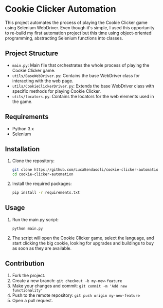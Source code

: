# Cookie Clicker Automation

This project automates the process of playing the Cookie Clicker game using Selenium WebDriver.
Even though it's simple, I used this opportunity to re-build my first automation project but this time using object-oriented programming, abstracting Selenium functions into classes.

## Project Structure

- `main.py`: Main file that orchestrates the whole process of playing the Cookie Clicker game.
- `utils/BaseWebDriver.py`: Contains the base WebDriver class for interacting with the web page.
- `utils/CookieClickerDriver.py`: Extends the base WebDriver class with specific methods for playing Cookie Clicker.
- `utils/locators.py`: Contains the locators for the web elements used in the game.

## Requirements

- Python 3.x
- Selenium

## Installation

1. Clone the repository:
    ```sh
    git clone https://github.com/LucaBendasoli/cookie-clicker-automation.git
    cd cookie-clicker-automation
    ```

2. Install the required packages:
    ```sh
    pip install -r requirements.txt
    ```

## Usage

1. Run the main.py script:
    ```sh
    python main.py
    ```

2. The script will open the Cookie Clicker game, select the language, and start clicking the big cookie, looking for upgrades and buildings to buy as soon as they are available.

## Contribution

1. Fork the project.
2. Create a new branch: `git checkout -b my-new-feature`
3. Make your changes and commit: `git commit -m 'Add new functionality'`
4. Push to the remote repository: `git push origin my-new-feature`
5. Open a pull request.
